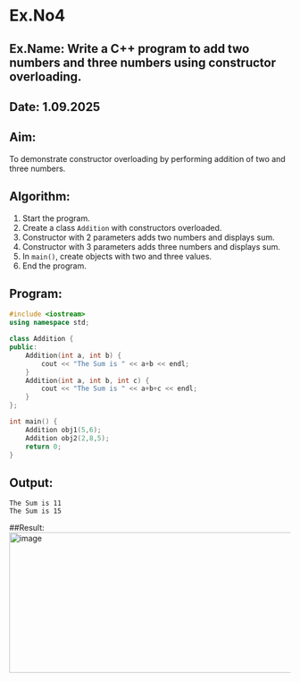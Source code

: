 # Ex.No4
## Ex.Name: Write a C++ program to add two numbers and three numbers using constructor overloading.
## Date: 1.09.2025

## Aim:
To demonstrate constructor overloading by performing addition of two and three numbers.

## Algorithm:
1. Start the program.  
2. Create a class `Addition` with constructors overloaded.  
3. Constructor with 2 parameters adds two numbers and displays sum.  
4. Constructor with 3 parameters adds three numbers and displays sum.  
5. In `main()`, create objects with two and three values.  
6. End the program.  

## Program:
```cpp
#include <iostream>
using namespace std;

class Addition {
public:
    Addition(int a, int b) {
        cout << "The Sum is " << a+b << endl;
    }
    Addition(int a, int b, int c) {
        cout << "The Sum is " << a+b+c << endl;
    }
};

int main() {
    Addition obj1(5,6);
    Addition obj2(2,8,5);
    return 0;
}
```



## Output:
```
The Sum is 11
The Sum is 15
```
##Result:
<img width="856" height="251" alt="image" src="https://github.com/user-attachments/assets/a2c90b2a-281c-4abe-8bba-6cbcbca7506e" />


